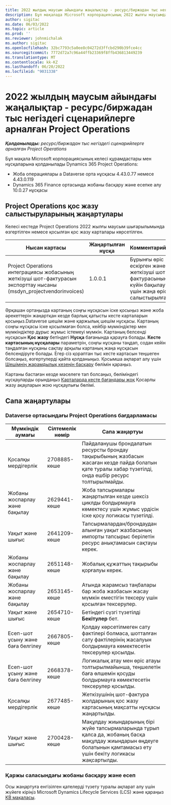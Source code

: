 ```yaml
---
title: 2022 жылдың маусым айындағы жаңалықтар - ресурс/биржадан тыс негіздегі сценарийлерге арналған Project Operations
description: Бұл мақалада Microsoft корпорациясының 2022 жылғы маусымдағы шығарылымында қолжетімді сапа жаңартулары туралы ақпарат берілген Dynamics 365 Project Operations ресурстарға/қорда жоқ сценарийлерге арналған.
author: sigitac
ms.date: 06/03/2022
ms.topic: article
ms.prod: ''
ms.reviewer: johnmichalak
ms.author: sigitac
ms.openlocfilehash: 32bc7793c5a0ee8c04272d3ffcbd290b39fce4cc
ms.sourcegitcommit: 7772d72a7c96a44ffb23369f8ffb436813449239
ms.translationtype: MT
ms.contentlocale: kk-KZ
ms.lasthandoff: 06/20/2022
ms.locfileid: "9031338"
---
```

# <a name="whats-new-june-2022---project-operations-for-resourcenon-stocked-based-scenarios"></a>2022 жылдың маусым айындағы жаңалықтар - ресурс/биржадан тыс негіздегі сценарийлерге арналған Project Operations

_**Қолданылады:** ресурс/биржадан тыс негіздегі сценарийлерге арналған Project Operations_

Бұл мақала Microsoft корпорациясының келесі құрамдастары мен нұсқаларына қолданылады Dynamics 365 Project Operations:

- Жоба операциялары а Dataverse орта нұсқасы 4.43.0.77 немесе 4.43.0.119
- Dynamics 365 Finance ортасында жобаны басқару және есепке алу 10.0.27 нұсқасы

## <a name="project-operations-dual-write-maps-updates"></a>Project Operations қос жазу салыстыруларының жаңартулары

Келесі кестеде Project Operations 2022 жылғы маусым шығарылымында өзгертілген немесе қосылған қос жазу карталары көрсетілген.

| Нысан картасы | Жаңартылған нұсқа | Комментарийлер |
| --- | --- | --- |
| Project Operations интеграциясы жобасының жеткізуші шот-фактурасын экспорттау нысаны (msdyn_projectvendorinvoices) | 1.0.0.1 | Бұрынғы өріс ескірген және жеткізуші шот-фактурасының күйін бақылау үшін жаңа өріске салыстырылған. |

Әрқашан ортаңызда картаның соңғы нұсқасын іске қосыңыз және жоба әрекеттерін жаңартқан кезде барлық қатысты кесте карталарын қосыңыз.Dataverse шешім және қаржылық шешім нұсқасы. Картаның соңғы нұсқасы іске қосылмаған болса, кейбір мүмкіндіктер мен мүмкіндіктер дұрыс жұмыс істемеуі мүмкін. Картаның белсенді нұсқасын **Қос жазу** бетіндегі **Нұсқа** бағанында қарауға болады. **Кесте картасының нұсқалары** параметрін, соңғы нұсқаны таңдап, содан кейін таңдалған нұсқаны сақтау арқылы картаның жаңа нұсқасын белсендіруге болады. Егер сіз қораптан тыс кесте картасын теңшеген болсаңыз, өзгертулерді қайта қолданыңыз. Қосымша ақпарат алу үшін [Шешімнің жарамдылық кезеңін басқару](/dynamics365/fin-ops-core/dev-itpro/data-entities/dual-write/app-lifecycle-management) бөлімін қараңыз.

Картаны бастаған кезде мәселеге тап болсаңыз, бөліміндегі нұсқауларды орындаңыз [Карталарда кесте бағандары жоқ](/dynamics365/fin-ops-core/dev-itpro/data-entities/dual-write/dual-write-troubleshooting-finops-upgrades#missing-table-columns-issue-on-maps) Қосарлы жазу ақауларын жою нұсқаулығы бөлімі.

## <a name="quality-updates"></a>Сапа жаңартулары

### <a name="project-operations-on-dataverse"></a>Dataverse ортасындағы Project Operations бағдарламасы

| Мүмкіндік аумағы | Сілтемелік нөмір | Сапа жаңартуы |
| --- | --- | --- |
| Қосалқы мердігерлік | 2708885-көше | Пайдаланушы брондалатын ресурсты брондау тақырыбының жазбасын жасаған кезде пайда болатын қате туралы хабар түзетілді, онда ешбір ресурс толтырылмайды. |
| Жобаны жоспарлау және бақылау | 2629441-көше | Жоба тапсырмалары жаңартылған кезде шексіз циклды болдырмауға көмектесу үшін жұмыс үрдісін іске қосу логикасы түзетілді. |
| Уақыт және шығыс | 2641209-көше | Тапсырмалардан/брондаудан алынған уақыт жазбасының импорты тапсырыс берілетін ресурс анықтамасын сақтауы керек. |
| Жобаны жоспарлау және бақылау | 2651148-көше | Жобалық құжаттың тақырыбы қорғалуы керек.|
| Жобаны жоспарлау және бақылау | 2653145-көше | Атында жарамсыз таңбалары бар жоба жазбасын жасау мүмкін еместігін тексеру үшін қосылған тексерулер. |
| Уақыт және шығыс | 2654710-көше | Бетіндегі сүзгі түзетілді **Бекітулер** бет. |
| Есеп-шот ұсыну және баға белгілеу | 2667805-көше | Қолдау көрсетілмеген сату фактілері болмаса, шотталған сату фактілерінің жасалуын болдырмауға көмектесетін тексерулер қосылды. |
| Есеп-шот ұсыну және баға белгілеу | 2668378-көше | Логикалық атау мен өріс атауы толтырылмайынша, теңшелетін баға өлшемін қосуды болдырмауға көмектесетін тексерулер қосылды. |
| Қосалқы мердігерлік | 2677485-көше | Жеткізушінің шот-фактура жолдарының қос жазу картасының мақсатты нұсқасы жаңартылды. |
| Уақыт және шығыс | 2700428-көше | Мақұлдау жиындарының бірі жүйе тапсырмаларында тұрып қалса да, жобаның басқа мақұлдау жиындарын өңдеуге болатынын қамтамасыз ету үшін бекіту логикасы жақсартылды. |

### <a name="project-management-and-accounting-in-finance"></a>Қаржы саласындағы жобаны басқару және есеп

Осы жаңартуға енгізілген қателерді түзету туралы ақпарат алу үшін жүйеге кіріңіз Microsoft Dynamics Lifecycle Services (LCS) және қараңыз [KB мақаласы](https://fix.lcs.dynamics.com/Issue/Details?bugId=673271).
